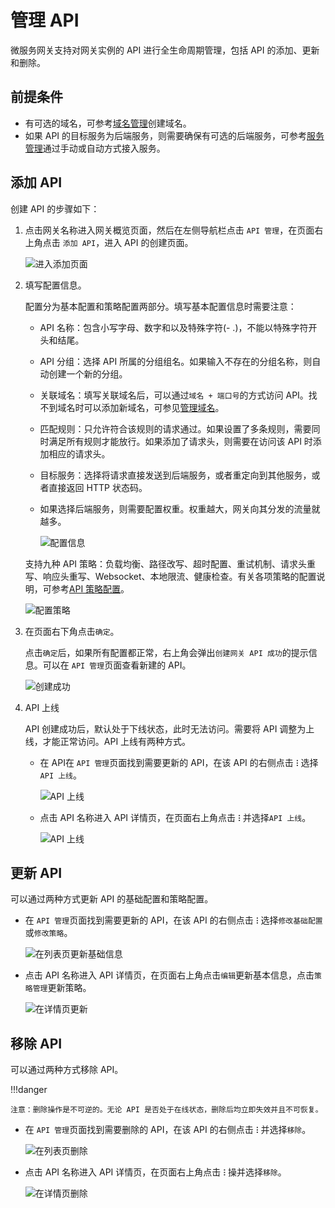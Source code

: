 # 管理 API

微服务网关支持对网关实例的 API 进行全生命周期管理，包括 API 的添加、更新和删除。

## 前提条件

- 有可选的域名，可参考[域名管理](../domain/manage-domain.md)创建域名。
- 如果 API 的目标服务为后端服务，则需要确保有可选的后端服务，可参考[服务管理](../service/manage-service.md)通过手动或自动方式接入服务。

## 添加 API

创建 API 的步骤如下：

1. 点击网关名称进入网关概览页面，然后在左侧导航栏点击 `API 管理`，在页面右上角点击 `添加 API`，进入 API 的创建页面。

    ![进入添加页面](imgs/add-api-01.png)

2. 填写配置信息。

    配置分为基本配置和策略配置两部分。填写基本配置信息时需要注意：

    - API 名称：包含小写字母、数字和以及特殊字符(- .)，不能以特殊字符开头和结尾。
    - API 分组：选择 API 所属的分组组名。如果输入不存在的分组名称，则自动创建一个新的分组。
    - 关联域名：填写关联域名后，可以通过`域名 + 端口号`的方式访问 API。找不到域名时可以添加新域名，可参见[管理域名](../domain/manage-domain.md)。
    - 匹配规则：只允许符合该规则的请求通过。如果设置了多条规则，需要同时满足所有规则才能放行。如果添加了请求头，则需要在访问该 API 时添加相应的请求头。
    - 目标服务：选择将请求直接发送到后端服务，或者重定向到其他服务，或者直接返回 HTTP 状态码。
    - 如果选择后端服务，则需要配置权重。权重越大，网关向其分发的流量就越多。

        ![配置信息](imgs/config.png)

    支持九种 API 策略：负载均衡、路径改写、超时配置、重试机制、请求头重写、响应头重写、Websocket、本地限流、健康检查。有关各项策略的配置说明，可参考[API 策略配置](api-policy.md)。

    ![配置策略](imgs/policy01.png)

3. 在页面右下角点击`确定`。

    点击`确定`后，如果所有配置都正常，右上角会弹出`创建网关 API 成功`的提示信息。可以在 `API 管理`页面查看新建的 API。

    ![创建成功](imgs/result.png)

4. API 上线

    API 创建成功后，默认处于下线状态，此时无法访问。需要将 API 调整为上线，才能正常访问。API 上线有两种方式。

    - 在 API在 `API 管理`页面找到需要更新的 API，在该 API 的右侧点击 **`ⵗ`** 选择`API 上线`。

       ![API 上线](imgs/online.png)

    - 点击 API 名称进入 API 详情页，在页面右上角点击 **`ⵗ`** 并选择`API 上线`。

        ![API 上线](imgs/online1.png)

## 更新 API

可以通过两种方式更新 API 的基础配置和策略配置。

- 在 `API 管理`页面找到需要更新的 API，在该 API 的右侧点击 **`ⵗ`** 选择`修改基础配置`或`修改策略`。

    ![在列表页更新基础信息](imgs/update-api-1.png)

- 点击 API 名称进入 API 详情页，在页面右上角点击`编辑`更新基本信息，点击`策略管理`更新策略。

    ![在详情页更新](imgs/update-api-2.png)

## 移除 API

可以通过两种方式移除 API。

!!!danger

    注意：删除操作是不可逆的。无论 API 是否处于在线状态，删除后均立即失效并且不可恢复。

- 在 `API 管理`页面找到需要删除的 API，在该 API 的右侧点击 **`ⵗ`** 并选择`移除`。

    ![在列表页删除](imgs/delete-api-1.png)

- 点击 API 名称进入 API 详情页，在页面右上角点击 **`ⵗ`** 操并选择`移除`。

    ![在详情页删除](imgs/delete-api-2.png)
